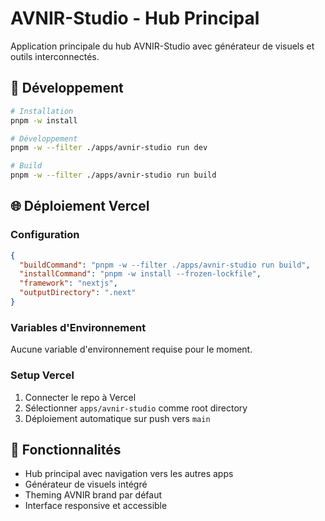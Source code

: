 # AVNIR-Studio - Hub Principal

Application principale du hub AVNIR-Studio avec générateur de visuels et outils interconnectés.

## 🚀 Développement

```bash
# Installation
pnpm -w install

# Développement
pnpm -w --filter ./apps/avnir-studio run dev

# Build
pnpm -w --filter ./apps/avnir-studio run build
```

## 🌐 Déploiement Vercel

### Configuration
```json
{
  "buildCommand": "pnpm -w --filter ./apps/avnir-studio run build",
  "installCommand": "pnpm -w install --frozen-lockfile",
  "framework": "nextjs",
  "outputDirectory": ".next"
}
```

### Variables d'Environnement
Aucune variable d'environnement requise pour le moment.

### Setup Vercel
1. Connecter le repo à Vercel
2. Sélectionner `apps/avnir-studio` comme root directory
3. Déploiement automatique sur push vers `main`

## 🎨 Fonctionnalités

- Hub principal avec navigation vers les autres apps
- Générateur de visuels intégré
- Theming AVNIR brand par défaut
- Interface responsive et accessible
